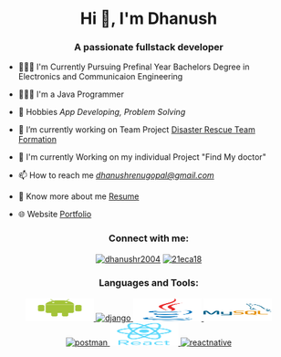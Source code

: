<h1 align="center">Hi 👋, I'm Dhanush</h1>
<h3 align="center">A passionate fullstack developer</h3>

<!--<p align="left"> <img src="https://komarev.com/ghpvc/?username=dhanush-r0119&label=Profile%20views&color=0e75b6&style=flat" alt="dhanush-r0119" /> </p>-->

- 👩🏻‍🎓 I'm Currently Pursuing Prefinal Year Bachelors Degree in Electronics and Communicaion Engineering
  
- 🧑🏻‍💻 I'm a Java Programmer

- 💬 Hobbies *App Developing, Problem Solving*
  
- 🔭 I’m currently working on Team Project [Disaster Rescue Team Formation](https://github.com/dhanush-r0119/Disaster-Management-Software)
  
- 🌱 I'm currently Working on my individual Project "Find My doctor"

- 📫 How to reach me *dhanushrenugopal@gmail.com*

- 📄 Know more about me [Resume](https://docs.google.com/document/d/17bqfGpk2AmdWuWGscs9dqHRoYYD5rNpZ5XUKPq0LYGI/edit?usp=sharing)
  
- 🌐 Website  [Portfolio](https://dhanush-r0119.github.io/Personal-Portfolio/)
<h3 align="center">Connect with me:</h3>
<p align="center">
<a href="https://linkedin.com/in/dhanushr2004" target="blank"><img align="center" src="https://raw.githubusercontent.com/rahuldkjain/github-profile-readme-generator/master/src/images/icons/Social/linked-in-alt.svg" alt="dhanushr2004" height="30" width="40" /></a>
<a href="https://www.leetcode.com/21eca18" target="blank"><img align="center" src="https://raw.githubusercontent.com/rahuldkjain/github-profile-readme-generator/master/src/images/icons/Social/leet-code.svg" alt="21eca18" height="30" width="40" /></a>
</p>

<h3 align="center">Languages and Tools:</h3>
<p align="center"> <a href="https://developer.android.com" target="_blank" rel="noreferrer"> <img src="https://raw.githubusercontent.com/devicons/devicon/master/icons/android/android-original-wordmark.svg" alt="android" width="120" height="40"/> </a> <a href="https://www.djangoproject.com/" target="_blank" rel="noreferrer"> <img src="https://cdn.worldvectorlogo.com/logos/django.svg" alt="django" width="120" height="40"/> </a> <a href="https://www.java.com" target="_blank" rel="noreferrer"> <img src="https://raw.githubusercontent.com/devicons/devicon/master/icons/java/java-original.svg" alt="java" width="120" height="40"/> </a> <a href="https://www.mysql.com/" target="_blank" rel="noreferrer"> <img src="https://raw.githubusercontent.com/devicons/devicon/master/icons/mysql/mysql-original-wordmark.svg" alt="mysql" width="120" height="40"/> </a> <a href="https://postman.com" target="_blank" rel="noreferrer"> <img src="https://www.vectorlogo.zone/logos/getpostman/getpostman-icon.svg" alt="postman" width="50" height="40"/> </a> <a href="https://reactjs.org/" target="_blank" rel="noreferrer"> <img src="https://raw.githubusercontent.com/devicons/devicon/master/icons/react/react-original-wordmark.svg" alt="react" width="120" height="40"/> </a> <a href="https://reactnative.dev/" target="_blank" rel="noreferrer"> <img src="https://reactnative.dev/img/header_logo.svg" alt="reactnative" width="60" height="40"/> </a> </p>


<!--<p><img align="center" src="https://github-readme-stats.vercel.app/api/top-langs?username=dhanush-r0119&show_icons=true&locale=en&layout=compact" alt="dhanush-r0119" /></p>-->

